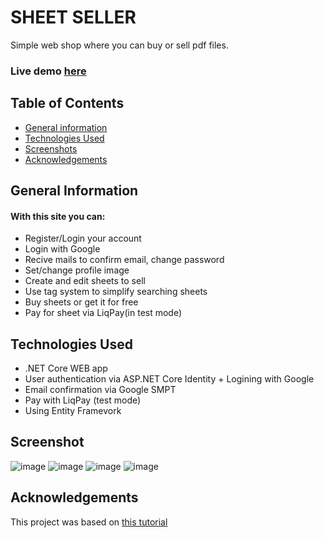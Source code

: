 # SHEET SELLER
Simple web shop where you can buy or sell pdf files.
### Live demo [here](https://sheetseller20230720213642.azurewebsites.net/)

## Table of Contents
* [General information](#general-information)
* [Technologies Used](#technologies-used)
* [Screenshots](#screenshots)
* [Acknowledgements](#acknowledgements)

## General Information
#### With this site you can:
- Register/Login your account
- Login with Google
- Recive mails to confirm email, change password
- Set/change profile image
- Create and edit sheets to sell
- Use tag system to simplify searching sheets
- Buy sheets or get it for free
- Pay for sheet via LiqPay(in test mode)

## Technologies Used
- .NET Core WEB app
- User authentication via ASP.NET Core Identity + Logining with Google
- Email confirmation via Google SMPT
- Pay with LiqPay (test mode)
- Using Entity Framevork

## Screenshot
![image](https://github.com/3hos/SheetSeller/assets/106525329/17847855-fa82-46a6-8830-fa2e5a718b9f)
![image](https://github.com/3hos/SheetSeller/assets/106525329/2c6b57cf-27a3-480a-9197-5cd6316595b0)
![image](https://github.com/3hos/SheetSeller/assets/106525329/9ae5b194-8475-4f51-969f-55a2a5baaa6e)
![image](https://github.com/3hos/SheetSeller/assets/106525329/00fcbdd2-0112-47c3-8a0c-b3db92b3554e)

## Acknowledgements
This project was based on [this tutorial](https://www.youtube.com/watch?v=cQ3HH0MJqDs&list=PLP8UhDwXI7f_-5Swp8DlNa6wD15e1JYrU&index=6)
